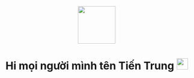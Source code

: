 
<div id="header" align="center">
  <img src="https://media.giphy.com/media/M9gbBd9nbDrOTu1Mqx/giphy.gif" width="100">
</div>
 <h1 align="center">
      Hi mọi người mình tên Tiến Trung
      <img
        src="https://media.giphy.com/media/hvRJCLFzcasrR4ia7z/giphy.gif"
        width="30px"
      />
    </h1>
